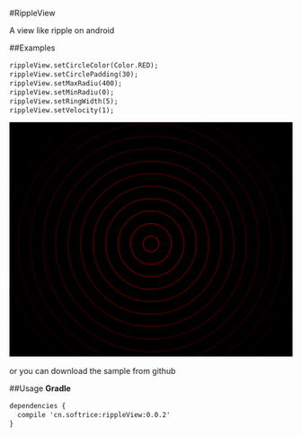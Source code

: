 #RippleView

A view like ripple on android

##Examples


```
rippleView.setCircleColor(Color.RED);
rippleView.setCirclePadding(30);
rippleView.setMaxRadiu(400);
rippleView.setMinRadiu(0);
rippleView.setRingWidth(5);
rippleView.setVelocity(1);
```
![image](./sample.png)

or you can download the sample from github
        
##Usage
**Gradle**

```
dependencies {
  compile 'cn.softrice:rippleView:0.0.2'
}
```


